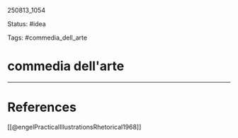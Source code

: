 
250813_1054

Status: #idea

Tags: #commedia_dell_arte
# commedia dell'arte



---
# References
[[@engelPracticalIllustrationsRhetorical1968]]